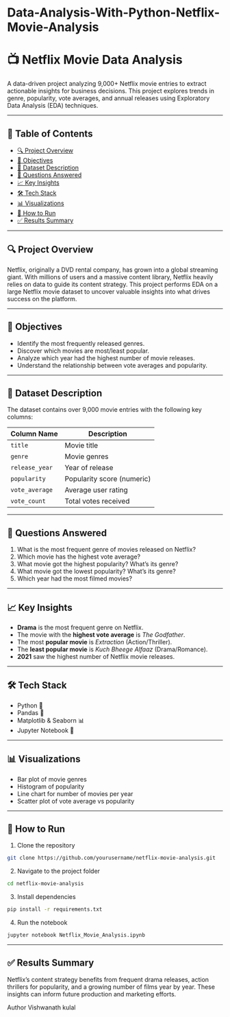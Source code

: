 # Data-Analysis-With-Python-Netflix-Movie-Analysis

# 📺 Netflix Movie Data Analysis

A data-driven project analyzing 9,000+ Netflix movie entries to extract actionable insights for business decisions. This project explores trends in genre, popularity, vote averages, and annual releases using Exploratory Data Analysis (EDA) techniques.

---

## 📌 Table of Contents

* [🔍 Project Overview](#project-overview)
* [🎯 Objectives](#objectives)
* [📂 Dataset Description](#dataset-description)
* [🧪 Questions Answered](#questions-answered)
* [📈 Key Insights](#key-insights)
* [🛠️ Tech Stack](#tech-stack)
* [📊 Visualizations](#visualizations)
* [📌 How to Run](#how-to-run)
* [✅ Results Summary](#results-summary)

---

## 🔍 Project Overview

Netflix, originally a DVD rental company, has grown into a global streaming giant. With millions of users and a massive content library, Netflix heavily relies on data to guide its content strategy.
This project performs EDA on a large Netflix movie dataset to uncover valuable insights into what drives success on the platform.

---

## 🎯 Objectives

* Identify the most frequently released genres.
* Discover which movies are most/least popular.
* Analyze which year had the highest number of movie releases.
* Understand the relationship between vote averages and popularity.

---

## 📂 Dataset Description

The dataset contains over 9,000 movie entries with the following key columns:

| Column Name    | Description                |
| -------------- | -------------------------- |
| `title`        | Movie title                |
| `genre`        | Movie genres               |
| `release_year` | Year of release            |
| `popularity`   | Popularity score (numeric) |
| `vote_average` | Average user rating        |
| `vote_count`   | Total votes received       |

---

## 🧪 Questions Answered

1. What is the most frequent genre of movies released on Netflix?
2. Which movie has the highest vote average?
3. What movie got the highest popularity? What’s its genre?
4. What movie got the lowest popularity? What’s its genre?
5. Which year had the most filmed movies?

---

## 📈 Key Insights

* **Drama** is the most frequent genre on Netflix.
* The movie with the **highest vote average** is *The Godfather*.
* The most **popular movie** is *Extraction* (Action/Thriller).
* The **least popular movie** is *Kuch Bheege Alfaaz* (Drama/Romance).
* **2021** saw the highest number of Netflix movie releases.

---

## 🛠️ Tech Stack

* Python 🐍
* Pandas 🐼
* Matplotlib & Seaborn 📊
* Jupyter Notebook 📓

---

## 📊 Visualizations

* Bar plot of movie genres
* Histogram of popularity
* Line chart for number of movies per year
* Scatter plot of vote average vs popularity

---

## 📌 How to Run

1. Clone the repository

```bash
git clone https://github.com/yourusername/netflix-movie-analysis.git
```

2. Navigate to the project folder

```bash
cd netflix-movie-analysis
```

3. Install dependencies

```bash
pip install -r requirements.txt
```

4. Run the notebook

```bash
jupyter notebook Netflix_Movie_Analysis.ipynb
```

---

## ✅ Results Summary

Netflix’s content strategy benefits from frequent drama releases, action thrillers for popularity, and a growing number of films year by year. These insights can inform future production and marketing efforts.

Author 
Vishwanath kulal

